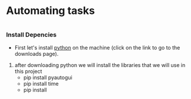 <h1> Automating tasks <h1>

### Install Depencies

- First let's install [python](https://www.python.org/downloads/) on the machine (click on the link to go to the downloads page).

1. after downloading python we will install the libraries that we will use in this project
    - pip install pyautogui
    - pip install time 
    - pip install 
